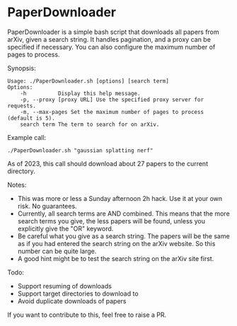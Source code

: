 # PaperDownloader
PaperDownloader is a simple bash script that downloads all papers from arXiv, given a search string. It handles pagination, and a proxy can be specified if necessary.
You can also configure the maximum number of pages to process.

Synopsis:

    Usage: ./PaperDownloader.sh [options] [search term]
    Options:
        -h          Display this help message.
        -p, --proxy [proxy URL] Use the specified proxy server for requests.
        -m, --max-pages Set the maximum number of pages to process (default is 5).
        search term The term to search for on arXiv.

Example call:

    ./PaperDownloader.sh "gaussian splatting nerf"

As of 2023, this call should download about 27 papers to the current directory.

Notes:

- This was more or less a Sunday afternoon 2h hack. Use it at your own risk. No guarantees.
- Currently, all search terms are AND combined. This means that the more search terms you give, the less papers will be found, unless you explicitly give the "OR" keyword.
- Be careful what you give as a search string. The papers will be the same as if you had entered the search string on the arXiv website. So this number can be quite large.
- A good hint might be to test the search string on the arXiv site first.


Todo:

- Support resuming of downloads
- Support target directories to download to
- Avoid duplicate downloads of papers

If you want to contribute to this, feel free to raise a PR.